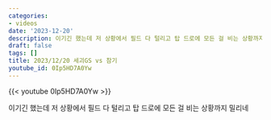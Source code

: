 ```yaml
---
categories:
- videos
date: '2023-12-20'
description: 이기긴 했는데 저 상황에서 필드 다 털리고 탑 드로에 모든 걸 비는 상황까지 밀리네
draft: false
tags: []
title: 2023/12/20 세괴GS vs 참기
youtube_id: 0Ip5HD7A0Yw
---
```



{{< youtube 0Ip5HD7A0Yw >}}

이기긴 했는데 저 상황에서 필드 다 털리고 탑 드로에 모든 걸 비는 상황까지 밀리네